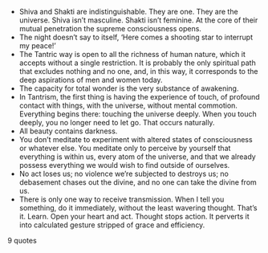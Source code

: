  - Shiva and Shakti are indistinguishable. They are one. They are the universe. Shiva isn’t masculine. Shakti isn’t feminine. At the core of their mutual penetration the supreme consciousness opens.
 - The night doesn’t say to itself, ‘Here comes a shooting star to interrupt my peace!’
 - The Tantric way is open to all the richness of human nature, which it accepts without a single restriction. It is probably the only spiritual path that excludes nothing and no one, and, in this way, it corresponds to the deep aspirations of men and women today.
 - The capacity for total wonder is the very substance of awakening.
 - In Tantrism, the first thing is having the experience of touch, of profound contact with things, with the universe, without mental commotion. Everything begins there: touching the universe deeply. When you touch deeply, you no longer need to let go. That occurs naturally.
 - All beauty contains darkness.
 - You don’t meditate to experiment with altered states of consciousness or whatever else. You meditate only to perceive by yourself that everything is within us, every atom of the universe, and that we already possess everything we would wish to find outside of ourselves.
 - No act loses us; no violence we’re subjected to destroys us; no debasement chases out the divine, and no one can take the divine from us.
 - There is only one way to receive transmission. When I tell you something, do it immediately, without the least wavering thought. That’s it. Learn. Open your heart and act. Thought stops action. It perverts it into calculated gesture stripped of grace and efficiency.

9 quotes